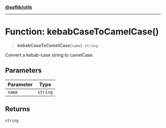 [**@saflib/utils**](../index.md)

---

# Function: kebabCaseToCamelCase()

> **kebabCaseToCamelCase**(`name`): `string`

Convert a kebab-case string to camelCase.

## Parameters

| Parameter | Type     |
| --------- | -------- |
| `name`    | `string` |

## Returns

`string`
